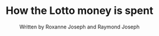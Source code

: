 ---
name: lotty-money-spent
image: lotty-money-spent.jpg
title: "How the Lotto money is spent"
subtitle: "Written by Roxanne Joseph and Raymond Joseph"
summary: "Sascoc is biggest recipient since 2002"
meta:
attribution: "Trust Africa and OCCRP supported this project."
external-url: https://www.groundup.org.za/article/how-lotto-money-spent/
series: lottery
user:
- tag: "trustafrica"
hashtag:
- tag: "GamingTheLottery"
---